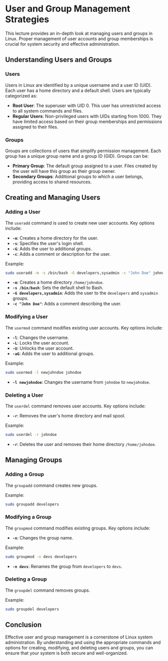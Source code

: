 # User and Group Management Strategies

This lecture provides an in-depth look at managing users and groups in Linux. Proper management of user accounts and group memberships is crucial for system security and effective administration.

## Understanding Users and Groups

### Users

Users in Linux are identified by a unique username and a user ID (UID). Each user has a home directory and a default shell. Users are typically categorized as:

- **Root User**: The superuser with UID 0. This user has unrestricted access to all system commands and files.
- **Regular Users**: Non-privileged users with UIDs starting from 1000. They have limited access based on their group memberships and permissions assigned to their files.

### Groups

Groups are collections of users that simplify permission management. Each group has a unique group name and a group ID (GID). Groups can be:

- **Primary Group**: The default group assigned to a user. Files created by the user will have this group as their group owner.
- **Secondary Groups**: Additional groups to which a user belongs, providing access to shared resources.

## Creating and Managing Users

### Adding a User

The `useradd` command is used to create new user accounts. Key options include:

- **`-m`**: Creates a home directory for the user.
- **`-s`**: Specifies the user's login shell.
- **`-G`**: Adds the user to additional groups.
- **`-c`**: Adds a comment or description for the user.

Example:
```bash
sudo useradd -m -s /bin/bash -G developers,sysadmin -c "John Doe" johndoe
```
- **`-m`**: Creates a home directory `/home/johndoe`.
- **`-s /bin/bash`**: Sets the default shell to Bash.
- **`-G developers,sysadmin`**: Adds the user to the `developers` and `sysadmin` groups.
- **`-c "John Doe"`**: Adds a comment describing the user.

### Modifying a User

The `usermod` command modifies existing user accounts. Key options include:

- **`-l`**: Changes the username.
- **`-L`**: Locks the user account.
- **`-U`**: Unlocks the user account.
- **`-aG`**: Adds the user to additional groups.

Example:
```bash
sudo usermod -l newjohndoe johndoe
```
- **`-l newjohndoe`**: Changes the username from `johndoe` to `newjohndoe`.

### Deleting a User

The `userdel` command removes user accounts. Key options include:

- **`-r`**: Removes the user's home directory and mail spool.

Example:
```bash
sudo userdel -r johndoe
```
- **`-r`**: Deletes the user and removes their home directory `/home/johndoe`.

## Managing Groups

### Adding a Group

The `groupadd` command creates new groups.

Example:
```bash
sudo groupadd developers
```

### Modifying a Group

The `groupmod` command modifies existing groups. Key options include:

- **`-n`**: Changes the group name.

Example:
```bash
sudo groupmod -n devs developers
```
- **`-n devs`**: Renames the group from `developers` to `devs`.

### Deleting a Group

The `groupdel` command removes groups.

Example:
```bash
sudo groupdel developers
```

## Conclusion

Effective user and group management is a cornerstone of Linux system administration. By understanding and using the appropriate commands and options for creating, modifying, and deleting users and groups, you can ensure that your system is both secure and well-organized.